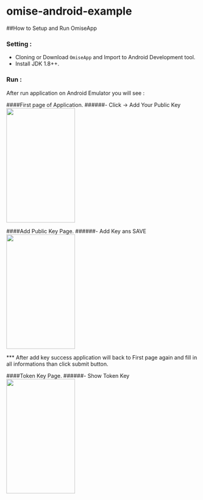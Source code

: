 # omise-android-example

##How to Setup and Run OmiseApp
### Setting :
 - Cloning or Download `OmiseApp` and Import to Android Development tool.                                            
 - Install JDK 1.8++.                                                                                                

### Run :
After run application on Android Emulator you will see : 

####First page of Application.
######- Click -> Add Your Public Key </br>
<img src="https://github.com/omise/omise-android-example/blob/master/OmiseApp/pic/First_page.png" width="180" height="300">     </br>

####Add Public Key Page.
######- Add Key ans SAVE </br>
<img src="https://github.com/omise/omise-android-example/blob/master/OmiseApp/pic/Add_key.png" width="180" height="300">     </br>

*** After add key success application will back to First page again and fill in all informations than click submit button.

####Token Key Page.
######- Show Token Key </br>
<img src="https://github.com/omise/omise-android-example/blob/master/OmiseApp/pic/Token_key.png" width="180" height="300">     </br>
